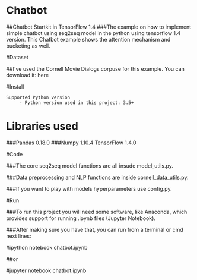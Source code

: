 # Chatbot
##Chatbot Startkit in TensorFlow 1.4
###The example on how to implement simple chatbot using seq2seq model in the python using tensorflow 1.4 version. This Chatbot example shows the attention mechanism and bucketing as well.

#Dataset

##I've used the Cornell Movie Dialogs corpuse for this example. You can download it: here

#Install

    Supported Python version
         - Python version used in this project: 3.5+
# Libraries used

###Pandas 0.18.0
###Numpy 1.10.4
TensorFlow 1.4.0

#Code

###The core seq2seq model functions are all insude model_utils.py.

###Data preprocessing and NLP functions are inside cornell_data_utils.py.

###If you want to play with models hyperparameters use config.py.

#Run

###To run this project you will need some software, like Anaconda, which provides support for running .ipynb files (Jupyter Notebook).

###After making sure you have that, you can run from a terminal or cmd next lines:

#ipython notebook chatbot.ipynb

##or

#jupyter notebook chatbot.ipynb
